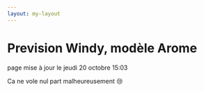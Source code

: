 ```yaml
---
layout: my-layout
---
```



# Prevision Windy, modèle Arome
page mise à jour le jeudi 20 octobre 15:03


Ca ne vole nul part malheureusement 😢


